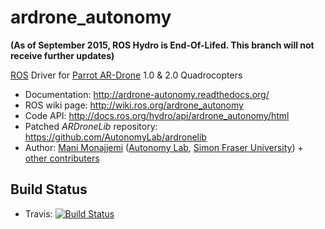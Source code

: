 # ardrone_autonomy 

**(As of September 2015, ROS Hydro is End-Of-Lifed. This branch will not receive further updates)**

[ROS](http://ros.org) Driver for [Parrot AR-Drone](http://ardrone2.parrot.com/) 1.0 & 2.0 Quadrocopters

* Documentation: http://ardrone-autonomy.readthedocs.org/
* ROS wiki page: http://wiki.ros.org/ardrone_autonomy
* Code API: http://docs.ros.org/hydro/api/ardrone_autonomy/html
* Patched _ARDroneLib_ repository: https://github.com/AutonomyLab/ardronelib
* Author: [Mani Monajjemi](http://mani.im) ([Autonomy Lab](http://autonomylab.org), [Simon Fraser University](http://www.sfu.ca)) + [other contributers](http://ardrone-autonomy.readthedocs.org/en/latest/contributers.html)

## Build Status

* Travis: [![Build Status](https://travis-ci.org/AutonomyLab/ardrone_autonomy.svg?branch=hydro-devel)](https://travis-ci.org/AutonomyLab/ardrone_autonomy)

